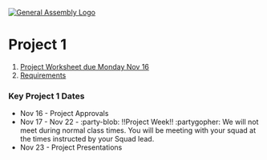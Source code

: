 [![General Assembly Logo](https://camo.githubusercontent.com/1a91b05b8f4d44b5bbfb83abac2b0996d8e26c92/687474703a2f2f692e696d6775722e636f6d2f6b6538555354712e706e67)](https://generalassemb.ly)

#  Project 1

1. [Project Worksheet due Monday Nov 16](project-worksheet.md)
1. [Requirements](requirements.md)


### Key Project 1 Dates
- Nov 16 - Project Approvals
- Nov 17 - Nov 22 - :party-blob: !!Project Week!! :partygopher: We will not meet during normal class times. You will be meeting with your squad at the times instructed by your Squad lead.
- Nov 23 - Project Presentations
